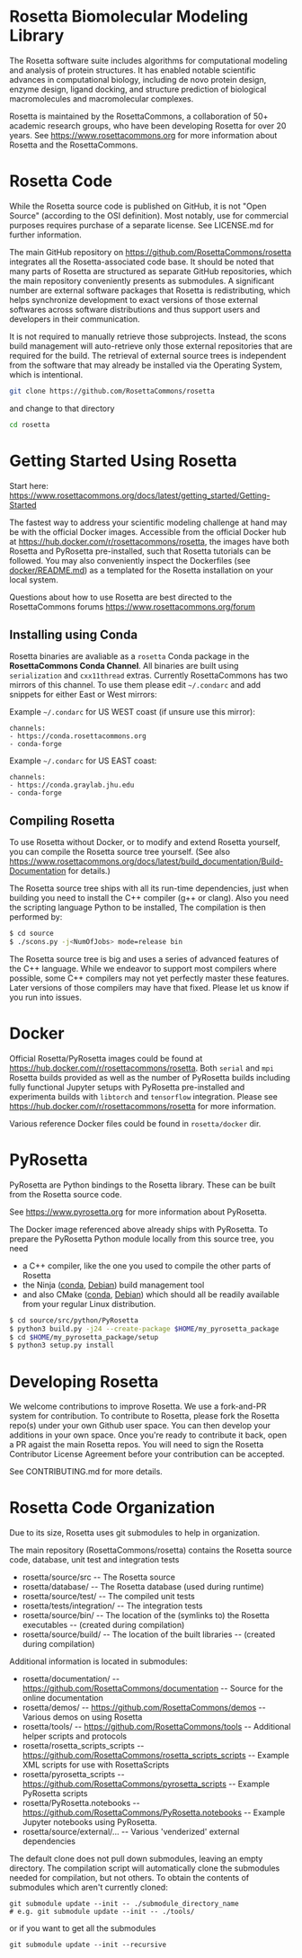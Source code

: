 Rosetta Biomolecular Modeling Library
=====================================

The Rosetta software suite includes algorithms for computational modeling and analysis of protein structures. It has enabled notable scientific advances in computational biology, including de novo protein design, enzyme design, ligand docking, and structure prediction of biological macromolecules and macromolecular complexes.

Rosetta is maintained by the RosettaCommons, a collaboration of 50+ academic research groups, who have been developing Rosetta for over 20 years.
See <https://www.rosettacommons.org> for more information about Rosetta and the RosettaCommons.

Rosetta Code
============

While the Rosetta source code is published on GitHub, it is not "Open Source" (according to the OSI definition). Most notably, use for commercial purposes requires purchase of a separate license. See LICENSE.md for further information.

The main GitHub repository on https://github.com/RosettaCommons/rosetta integrates all the Rosetta-associated code base.
It should be noted that many parts of Rosetta are structured as separate GitHub repositories, which the main repository conveniently presents as submodules.
A significant number are external software packages that Rosetta is redistributing, which helps synchronize development to exact versions of those external softwares across software distributions
and thus support users and developers in their communication.

It is not required to manually retrieve those subprojects.
Instead, the scons build management will auto-retrieve only those external repositories that are required for the build.
The retrieval of external source trees is independent from the software that may already be installed via the Operating System, which is intentional.

``` sh
git clone https://github.com/RosettaCommons/rosetta
```
and change to that directory
``` sh
cd rosetta
```

Getting Started Using Rosetta
=============================

Start here: https://www.rosettacommons.org/docs/latest/getting_started/Getting-Started

The fastest way to address your scientific modeling challenge at hand may be with the official Docker images.
Accessible from the official Docker hub at https://hub.docker.com/r/rosettacommons/rosetta,
the images have both Rosetta and PyRosetta pre-installed, such that Rosetta tutorials can be followed.
You may also conveniently inspect the Dockerfiles
(see [docker/README.md](https://github.com/RosettaCommons/rosetta/blob/main/docker/README.md))
as a templated for the Rosetta installation on your local system.

Questions about how to use Rosetta are best directed to the RosettaCommons forums <https://www.rosettacommons.org/forum>

Installing using Conda
----------------------

Rosetta binaries are avaliable as a `rosetta` Conda package in the **RosettaCommons Conda Channel**. All binaries are built using `serialization` and `cxx11thread` extras. Currently RosettaCommons has two mirrors of this channel. To use them please edit `~/.condarc` and add snippets for either East or West mirrors:

Example `~/.condarc` for US WEST coast (if unsure use this mirror): 

```
channels: 
- https://conda.rosettacommons.org
- conda-forge
```

Example `~/.condarc` for US EAST coast:

```
channels: 
- https://conda.graylab.jhu.edu
- conda-forge
```


Compiling Rosetta
-----------------

To use Rosetta without Docker, or to modify and extend Rosetta yourself, you can compile the Rosetta source tree yourself.
(See also <https://www.rosettacommons.org/docs/latest/build_documentation/Build-Documentation> for details.)

The Rosetta source tree ships with all its run-time dependencies, just when building you
need to install the C++ compiler (g++ or clang). Also you need the scripting language Python to be installed,
The compilation is then performed by:

``` sh
$ cd source
$ ./scons.py -j<NumOfJobs> mode=release bin
```

The Rosetta source tree is big and uses a series of advanced features of the C++ language.
While we endeavor to support most compilers where possible, some C++ compilers may not yet perfectly master these features.
Later versions of those compilers may have that fixed.
Please let us know if you run into issues.

Docker
======

Official Rosetta/PyRosetta images could be found at https://hub.docker.com/r/rosettacommons/rosetta.
Both `serial` and `mpi` Rosetta builds provided as well as the number of PyRosetta builds including fully functional Jupyter setups with PyRosetta pre-installed and experimenta builds with `libtorch` and `tensorflow` integration.
Please see https://hub.docker.com/r/rosettacommons/rosetta for more information.

Various reference Docker files could be found in `rosetta/docker` dir.

PyRosetta
=========

PyRosetta are Python bindings to the Rosetta library. These can be built from the Rosetta source code.

See <https://www.pyrosetta.org> for more information about PyRosetta.

The Docker image referenced above already ships with PyRosetta.
To prepare the PyRosetta Python module locally from this source tree,
you need
 * a C++ compiler, like the one you used to compile the other parts of Rosetta
 * the Ninja ([conda](https://anaconda.org/conda-forge/ninja), [Debian](https://tracker.debian.org/pkg/ninja-build)) build management tool
 * and also CMake ([conda](https://anaconda.org/conda-forge/cmake), [Debian](https://tracker.debian.org/pkg/cmake))
which should all be readily available from your regular Linux distribution.

``` sh
$ cd source/src/python/PyRosetta
$ python3 build.py -j24 --create-package $HOME/my_pyrosetta_package
$ cd $HOME/my_pyrosetta_package/setup
$ python3 setup.py install
```

Developing Rosetta
==================

We welcome contributions to improve Rosetta. We use a fork-and-PR system for contribution.
To contribute to Rosetta, please fork the Rosetta repo(s) under your own Github user space.
You can then develop your additions in your own space. Once you're ready to contribute it back, open a PR agaist the main Rosetta repos.
You will need to sign the Rosetta Contributor License Agreement before your contribution can be accepted.

See CONTRIBUTING.md for more details.

Rosetta Code Organization
=========================

Due to its size, Rosetta uses git submodules to help in organization.

The main repository (RosettaCommons/rosetta) contains the Rosetta source code, database, unit test and integration tests
* rosetta/source/src -- The Rosetta source
* rosetta/database/ -- The Rosetta database (used during runtime)
* rosetta/source/test/ -- The compiled unit tests
* rosetta/tests/integration/ -- The integration tests
* rosetta/source/bin/ -- The location of the (symlinks to) the Rosetta executables -- (created during compilation)
* rosetta/source/build/ -- The location of the built libraries -- (created during compilation)

Additional information is located in submodules:
* rosetta/documentation/ -- https://github.com/RosettaCommons/documentation -- Source for the online documentation
* rosetta/demos/ -- https://github.com/RosettaCommons/demos -- Various demos on using Rosetta
* rosetta/tools/ -- https://github.com/RosettaCommons/tools -- Additional helper scripts and protocols
* rosetta/rosetta_scripts_scripts -- https://github.com/RosettaCommons/rosetta_scripts_scripts -- Example XML scripts for use with RosettaScripts
* rosetta/pyrosetta_scripts -- https://github.com/RosettaCommons/pyrosetta_scripts -- Example PyRosetta scripts
* rosetta/PyRosetta.notebooks -- https://github.com/RosettaCommons/PyRosetta.notebooks -- Example Jupyter notebooks using PyRosetta.
* rosetta/source/external/... -- Various 'venderized' external dependencies

The default clone does not pull down submodules, leaving an empty directory. 
The compilation script will automatically clone the submodules needed for compilation, but not others.
To obtain the contents of submodules which aren't currently cloned:

    git submodule update --init -- ./submodule_directory_name
    # e.g. git submodule update --init -- ./tools/

or if you want to get all the submodules

    git submodule update --init --recursive
